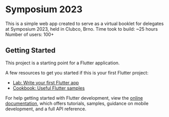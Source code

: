 # Symposium 2023

This is a simple web app created to serve as a virtual booklet for delegates at Symposium 2023, held in Clubco, Brno.
Time took to build: ~25 hours
Number of users: 100+

## Getting Started

This project is a starting point for a Flutter application.

A few resources to get you started if this is your first Flutter project:

- [Lab: Write your first Flutter app](https://docs.flutter.dev/get-started/codelab)
- [Cookbook: Useful Flutter samples](https://docs.flutter.dev/cookbook)

For help getting started with Flutter development, view the
[online documentation](https://docs.flutter.dev/), which offers tutorials,
samples, guidance on mobile development, and a full API reference.
